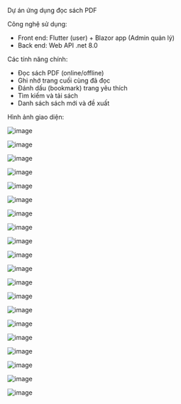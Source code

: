 Dự án ứng dụng đọc sách PDF

Công nghệ sử dụng:
- Front end: Flutter (user) + Blazor app (Admin quản lý)
- Back end: Web API .net 8.0

Các tính năng chính:
- Đọc sách PDF (online/offline)
- Ghi nhớ trang cuối cùng đã đọc
- Đánh dấu (bookmark) trang yêu thích
- Tìm kiếm và tải sách
- Danh sách sách mới và đề xuất

Hình ảnh giao diện:

![image](https://github.com/user-attachments/assets/4500407d-61e9-4379-8e15-acddaaed573b)

![image](https://github.com/user-attachments/assets/176c264f-c35e-44d9-88a9-d3a90e318e77)

![image](https://github.com/user-attachments/assets/d66e76ca-93a3-4ef6-8ba3-82902d4d483f)

![image](https://github.com/user-attachments/assets/5c91b2fc-e896-4efe-b61c-27a7eb6b6f9e)

![image](https://github.com/user-attachments/assets/a49d9f8e-4d92-495a-b05b-a4a52b6d6900)

![image](https://github.com/user-attachments/assets/81e799c3-e116-43e0-b674-df882d696858)

![image](https://github.com/user-attachments/assets/2db29d44-6d00-4cd1-9a96-d66c3c14bc5d)

![image](https://github.com/user-attachments/assets/23950463-c850-4dae-95f5-a77cd7cf63a2)

![image](https://github.com/user-attachments/assets/4b880373-b588-43a1-9d3d-28cfb12811e4)

![image](https://github.com/user-attachments/assets/82d9ce97-1eeb-4f01-bf04-c737e16236a1)

![image](https://github.com/user-attachments/assets/567ff0e0-1748-4aba-819c-6bdfdb7d8a43)

![image](https://github.com/user-attachments/assets/0b741d9e-24d5-4106-add1-b0b6f398f371)

![image](https://github.com/user-attachments/assets/53adb6ad-96f4-462f-b509-9a9f15488761)

![image](https://github.com/user-attachments/assets/e1bdb62c-e88d-46f4-89a8-fefa52a7a3af)

![image](https://github.com/user-attachments/assets/8ea4912b-f824-4b4d-a955-f6f0a0aeaf61)

![image](https://github.com/user-attachments/assets/bf6e9814-d591-4efc-8791-5a3047898103)

![image](https://github.com/user-attachments/assets/d8ce1ead-f9aa-4b73-a432-3b13c26e7837)

![image](https://github.com/user-attachments/assets/9395166c-8113-4715-a582-cdf7995c6c86)

![image](https://github.com/user-attachments/assets/88f9cba4-ed0a-469d-93e5-85e370dc1ef0)

![image](https://github.com/user-attachments/assets/4b4bb0ca-0685-44e8-8fe7-990b80ef5d4d)













 
